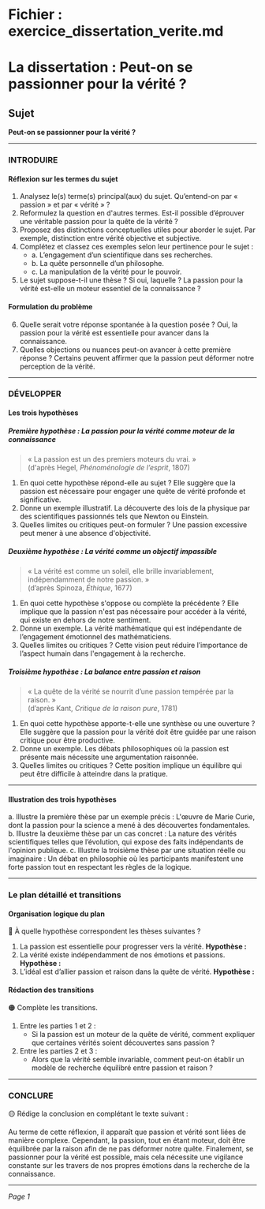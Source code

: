 # Fichier : exercice_dissertation_verite.md

# La dissertation : Peut-on se passionner pour la vérité ?

## Sujet
**Peut-on se passionner pour la vérité ?**

---

### INTRODUIRE

#### Réflexion sur les termes du sujet

1. Analysez le(s) terme(s) principal(aux) du sujet. Qu’entend-on par « passion » et par « vérité » ?
2. Reformulez la question en d'autres termes. Est-il possible d’éprouver une véritable passion pour la quête de la vérité ?
3. Proposez des distinctions conceptuelles utiles pour aborder le sujet. Par exemple, distinction entre vérité objective et subjective.
4. Complétez et classez ces exemples selon leur pertinence pour le sujet :
   - a. L’engagement d’un scientifique dans ses recherches.
   - b. La quête personnelle d’un philosophe.
   - c. La manipulation de la vérité pour le pouvoir.
5. Le sujet suppose-t-il une thèse ? Si oui, laquelle ? La passion pour la vérité est-elle un moteur essentiel de la connaissance ?

#### Formulation du problème

6. Quelle serait votre réponse spontanée à la question posée ? Oui, la passion pour la vérité est essentielle pour avancer dans la connaissance.
7. Quelles objections ou nuances peut-on avancer à cette première réponse ? Certains peuvent affirmer que la passion peut déformer notre perception de la vérité.

---

### DÉVELOPPER

#### Les trois hypothèses

##### Première hypothèse : La passion pour la vérité comme moteur de la connaissance

> « La passion est un des premiers moteurs du vrai. »  
> (d'après Hegel, *Phénoménologie de l’esprit*, 1807)

1. En quoi cette hypothèse répond-elle au sujet ? Elle suggère que la passion est nécessaire pour engager une quête de vérité profonde et significative.
2. Donne un exemple illustratif. La découverte des lois de la physique par des scientifiques passionnés tels que Newton ou Einstein.
3. Quelles limites ou critiques peut-on formuler ? Une passion excessive peut mener à une absence d'objectivité.

##### Deuxième hypothèse : La vérité comme un objectif impassible

> « La vérité est comme un soleil, elle brille invariablement, indépendamment de notre passion. »  
> (d’après Spinoza, *Éthique*, 1677)

1. En quoi cette hypothèse s'oppose ou complète la précédente ? Elle implique que la passion n'est pas nécessaire pour accéder à la vérité, qui existe en dehors de notre sentiment.
2. Donne un exemple. La vérité mathématique qui est indépendante de l’engagement émotionnel des mathématiciens.
3. Quelles limites ou critiques ? Cette vision peut réduire l’importance de l’aspect humain dans l'engagement à la recherche.

##### Troisième hypothèse : La balance entre passion et raison

> « La quête de la vérité se nourrit d’une passion tempérée par la raison. »  
> (d’après Kant, *Critique de la raison pure*, 1781)

1. En quoi cette hypothèse apporte-t-elle une synthèse ou une ouverture ? Elle suggère que la passion pour la vérité doit être guidée par une raison critique pour être productive.
2. Donne un exemple. Les débats philosophiques où la passion est présente mais nécessite une argumentation raisonnée.
3. Quelles limites ou critiques ? Cette position implique un équilibre qui peut être difficile à atteindre dans la pratique.

---

#### Illustration des trois hypothèses

a. Illustre la première thèse par un exemple précis : L'œuvre de Marie Curie, dont la passion pour la science a mené à des découvertes fondamentales.
b. Illustre la deuxième thèse par un cas concret : La nature des vérités scientifiques telles que l’évolution, qui expose des faits indépendants de l'opinion publique.
c. Illustre la troisième thèse par une situation réelle ou imaginaire : Un débat en philosophie où les participants manifestent une forte passion tout en respectant les règles de la logique.

---

### Le plan détaillé et transitions

#### Organisation logique du plan

🔴 À quelle hypothèse correspondent les thèses suivantes ?

1. La passion est essentielle pour progresser vers la vérité. **Hypothèse :**
2. La vérité existe indépendamment de nos émotions et passions. **Hypothèse :**
3. L’idéal est d’allier passion et raison dans la quête de vérité. **Hypothèse :**

#### Rédaction des transitions

🟠 Complète les transitions.

1. Entre les parties 1 et 2 :  
   - Si la passion est un moteur de la quête de vérité, comment expliquer que certaines vérités soient découvertes sans passion ?
2. Entre les parties 2 et 3 :  
   - Alors que la vérité semble invariable, comment peut-on établir un modèle de recherche équilibré entre passion et raison ?

---

### CONCLURE

🟡 Rédige la conclusion en complétant le texte suivant :

Au terme de cette réflexion, il apparaît que passion et vérité sont liées de manière complexe. Cependant, la passion, tout en étant moteur, doit être équilibrée par la raison afin de ne pas déformer notre quête. Finalement, se passionner pour la vérité est possible, mais cela nécessite une vigilance constante sur les travers de nos propres émotions dans la recherche de la connaissance.

---

*Page 1*